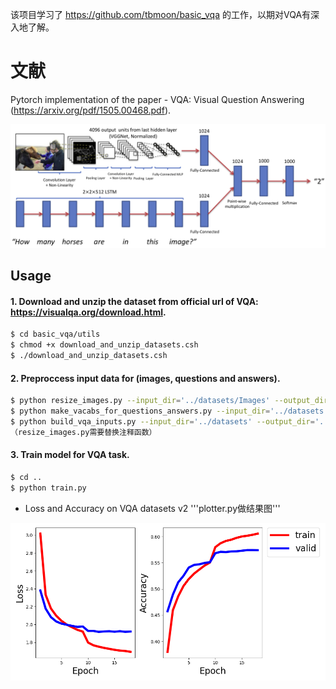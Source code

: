 该项目学习了 https://github.com/tbmoon/basic_vqa 的工作，以期对VQA有深入地了解。
# 文献
Pytorch implementation of the paper - VQA: Visual Question Answering (https://arxiv.org/pdf/1505.00468.pdf).

![model](./png/basic_model.png)

## Usage 
#### 1. Download and unzip the dataset from official url of VQA: https://visualqa.org/download.html.

```bash
$ cd basic_vqa/utils
$ chmod +x download_and_unzip_datasets.csh
$ ./download_and_unzip_datasets.csh
```

#### 2. Preproccess input data for (images, questions and answers).

```bash
$ python resize_images.py --input_dir='../datasets/Images' --output_dir='../datasets/Resized_Images'  
$ python make_vacabs_for_questions_answers.py --input_dir='../datasets'
$ python build_vqa_inputs.py --input_dir='../datasets' --output_dir='../datasets'
（resize_images.py需要替换注释函数）
```

#### 3. Train model for VQA task.

```bash
$ cd ..
$ python train.py
```

- Loss and Accuracy on VQA datasets v2
'''plotter.py做结果图'''

![results](./png/train1.png)

